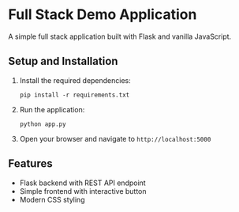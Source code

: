# Full Stack Demo Application

A simple full stack application built with Flask and vanilla JavaScript.

## Setup and Installation

1. Install the required dependencies:
   ```
   pip install -r requirements.txt
   ```

2. Run the application:
   ```
   python app.py
   ```

3. Open your browser and navigate to `http://localhost:5000`

## Features

- Flask backend with REST API endpoint
- Simple frontend with interactive button
- Modern CSS styling
